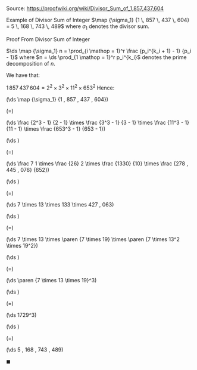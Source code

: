 # 

Source: https://proofwiki.org/wiki/Divisor_Sum_of_1,857,437,604

Example of Divisor Sum of Integer
$\map {\sigma_1} {1 \, 857 \, 437 \, 604} = 5 \, 168 \, 743 \, 489$
where $\sigma_1$ denotes the divisor sum.


Proof
From Divisor Sum of Integer

$\ds \map {\sigma_1} n = \prod_{i \mathop = 1}^r \frac {p_i^{k_i + 1} - 1} {p_i - 1}$
where $n = \ds \prod_{1 \mathop = 1}^r p_i^{k_i}$ denotes the prime decomposition of $n$.

We have that:

$1 \, 857 \, 437 \, 604 = 2^2 \times 3^2 \times 11^2 \times 653^2$
Hence:














\(\ds \map {\sigma_1} {1 \, 857 \, 437 \, 604}\)

\(=\)







\(\ds \frac {2^3 - 1} {2 - 1} \times \frac {3^3 - 1} {3 - 1} \times \frac {11^3 - 1} {11 - 1} \times \frac {653^3 - 1} {653 - 1}\)




















\(\ds \)

\(=\)







\(\ds \frac 7 1 \times \frac {26} 2 \times \frac {1330} {10} \times \frac {278 \, 445 \, 076} {652}\)




















\(\ds \)

\(=\)







\(\ds 7 \times 13 \times 133 \times 427 \, 063\)




















\(\ds \)

\(=\)







\(\ds 7 \times 13 \times \paren {7 \times 19} \times \paren {7 \times 13^2 \times 19^2}\)




















\(\ds \)

\(=\)







\(\ds \paren {7 \times 13 \times 19}^3\)




















\(\ds \)

\(=\)







\(\ds 1729^3\)




















\(\ds \)

\(=\)







\(\ds 5 \, 168 \, 743 \, 489\)









$\blacksquare$





